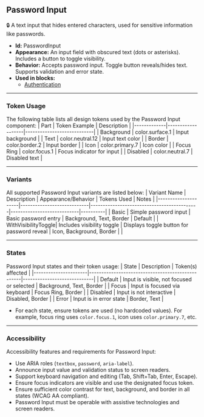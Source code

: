 ## Password Input
🔒 A text input that hides entered characters, used for sensitive information like passwords.
- **Id:** PasswordInput
- **Appearance:** An input field with obscured text (dots or asterisks). Includes a button to toggle visibility.
- **Behavior:** Accepts password input. Toggle button reveals/hides text. Supports validation and error state.
- **Used in blocks:**
  - [Authentication](../blocks/Authentication.md)

---

### Token Usage
The following table lists all design tokens used by the Password Input component:
| Part        | Token Example      | Description                |
|-------------|-------------------|----------------------------|
| Background  | color.surface.1   | Input background           |
| Text        | color.neutral.12  | Input text color           |
| Border      | color.border.2    | Input border               |
| Icon        | color.primary.7   | Icon color                 |
| Focus Ring  | color.focus.1     | Focus indicator for input  |
| Disabled    | color.neutral.7   | Disabled text              |

---

### Variants
All supported Password Input variants are listed below:
| Variant Name         | Description                | Appearance/Behavior                        | Tokens Used                | Notes    |
|---------------------|----------------------------|--------------------------------------------|----------------------------|----------|
| Basic               | Simple password input      | Basic password entry                       | Background, Text, Border   | Default  |
| WithVisibilityToggle| Includes visibility toggle | Displays toggle button for password reveal | Icon, Background, Border   |          |

---

### States
Password Input states and their token usage:
| State                | Description                                      | Token(s) affected           |
|----------------------|--------------------------------------------------|-----------------------------|
| Default              | Input is visible, not focused or selected        | Background, Text, Border    |
| Focus                | Input is focused via keyboard                    | Focus Ring, Border          |
| Disabled             | Input is not interactive                         | Disabled, Border            |
| Error                | Input is in error state                          | Border, Text                |

- For each state, ensure tokens are used (no hardcoded values). For example, focus ring uses `color.focus.1`, icon uses `color.primary.7`, etc.

---

### Accessibility
Accessibility features and requirements for Password Input:
- Use ARIA roles (`textbox`, `password`, `aria-label`).
- Announce input value and validation status to screen readers.
- Support keyboard navigation and editing (Tab, Shift+Tab, Enter, Escape).
- Ensure focus indicators are visible and use the designated focus token.
- Ensure sufficient color contrast for text, background, and border in all states (WCAG AA compliant).
- Password Input must be operable with assistive technologies and screen readers.
